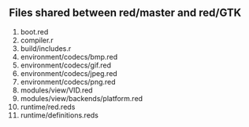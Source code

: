 ## Files shared between red/master and red/GTK

1. boot.red
1. compiler.r
1. build/includes.r
1. environment/codecs/bmp.red
1. environment/codecs/gif.red
1. environment/codecs/jpeg.red
1. environment/codecs/png.red
1. modules/view/VID.red
1. modules/view/backends/platform.red
1. runtime/red.reds
1. runtime/definitions.reds
